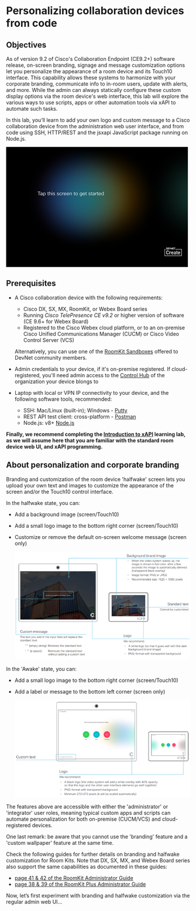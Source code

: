 # Personalizing collaboration devices from code

## Objectives

As of version 9.2 of Cisco's Collaboration Endpoint (CE9.2+) software release, on-screen branding, signage and message customization options let you personalize the appearance of a room device and its Touch10 interface.  This capability allows these systems to harmonize with your corporate branding, communicate info to in-room users, update with alerts, and more.  While the admin can always statically configure these custom display options via the room device's web interface, this lab will explore the various ways to use scripts, apps or other automation tools via xAPI to automate such tasks.

In this lab, you’ll learn to add your own logo and custom message to a Cisco collaboration device from the administration web user interface, and from code using SSH, HTTP/REST and the jsxapi JavaScript package running on Node.js.

![Goal](assets/images/goal.png)

## Prerequisites

* A Cisco collaboration device with the following requirements:

  * Cisco DX, SX, MX, RoomKit, or Webex Board series
  * Running _Cisco TelePresence CE v9.2_ or higher version of software (CE 9.6+ for Webex Board)
  * Registered to the Cisco Webex cloud platform, or to an on-premise Cisco Unified Communications Manager (CUCM) or Cisco Video Control Server (VCS)

  Alternatively, you can use one of the [RoomKit Sandboxes](https://github.com/CiscoDevNet/awesome-xapi#sandboxes) offered to DevNet community members.

* Admin credentials to your device, if it's on-premise registered.  If cloud-registered, you'll need admin access to the [Control Hub](https://admin.webex.com/login) of the organization your device blongs to

* Laptop with local or VPN IP connectivity to your device, and the following software tools, recommended:

  * SSH: Mac/Linux (built-in); Windows - [Putty](https://www.putty.org/)
  * REST API test client: cross-platform - [Postman](https://www.getpostman.com/)
  * Node.js: v8+ [Node.js](https://nodejs.org/en/)

**Finally, we recommend completing the [Introduction to xAPI](https://learninglabs.cisco.com/lab/collab-xapi-intro/step/1) learning lab, as we will assume here that you are familiar with the standard room device web UI, and xAPI programming.**

## About personalization and corporate branding

Branding and customization of the room device 'halfwake' screen lets you upload your own text and images to customize the appearance of the screen and/or the Touch10 control interface.

In the halfwake state, you can:

  * Add a background image (screen/Touch10)
  * Add a small logo image to the bottom right corner (screen/Touch10)
  * Customize or remove the default on-screen welcome message (screen only)

    ![Halfwake Personalization](assets/images/personalization-halfwake.png)

In the 'Awake' state, you can:

  * Add a small logo image to the bottom right corner (screen/Touch10)
  * Add a label or message to the bottom left corner (screen only)

    ![Awake Personalization](assets/images/personalization-awake.png)

The features above are accessible with either the 'administrator' or 'integrator' user roles, meaning typical custom apps and scripts can automate personalization for both on-premise (CUCM/VCS) and cloud-registered devices.

One last remark: be aware that you cannot use the 'branding' feature and a 'custom wallpaper' feature at the same time.

Check the following guides for further details on branding and halfwake customization for Room Kits. Note that DX, SX, MX, and Webex Board series also support the same capabilities as documented in these guides:

  * [page 41 & 42 of the RoomKit  Administrator Guide](https://www.cisco.com/c/dam/en/us/td/docs/telepresence/endpoint/ce92/room-kit-administrator-guide-ce92.pdf)
  * [page 38 & 39 of the RoomKit Plus Administrator Guide]( https://www.cisco.com/c/dam/en/us/td/docs/telepresence/endpoint/ce92/codec-plus-administrator-guide-ce92.pdf)

Now, let’s first experiment with branding and halfwake customization via the regular admin web UI...
